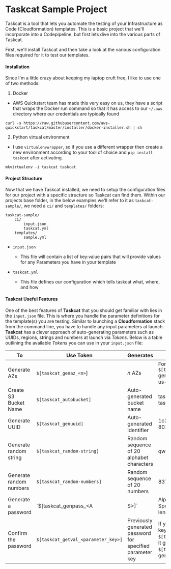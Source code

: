 # Taskcat Sample Project
Taskcat is a tool that lets you automate the testing of your Infrastructure as Code (Cloudformation) templates.
This is a basic project that we'll incorporate into a Codepipeline, but first lets dive into the various parts of Taskcat.

First, we'll install Taskcat and then take a look at the various configuration files required for it to test our templates.

#### Installation
Since I'm a little crazy about keeping my laptop cruft free, I like to use one of two methods:
1. Docker
  - AWS Quickstart team has made this very easy on us, they have a script that wraps the Docker run command so that it has access to our `~/.aws` directory where our credentials are typically found
  ```
  curl -s https://raw.githubusercontent.com/aws-quickstart/taskcat/master/installer/docker-installer.sh | sh
  ```

2. Python virtual environment 
  - I use `virtualenvwrapper`, so if you use a different wrapper then create a new environment according to your tool of choice and `pip install taskcat` after activating.
```
mkvirtualenv -i taskcat taskcat

```

#### Project Structure
Now that we have Taskcat installed, we need to setup the configuration files for our project with a specific structure so Taskcat can find them.
Within our projects base folder, in the below examples we'll refer to it as `taskcat-sample/`, we need a `ci/` and `templates/` folders:
```
taskcat-sample/
    ci/
        input.json
        taskcat.yml
    templates/
        sample.yml
```
- `input.json`
  - This file will contain a list of key:value pairs that will provide values for any Parameters you have in your template

- `taskcat.yml`
  - This file defines our configuration which tells taskcat what, where, and how

#### Taskcat Useful Features
One of the best features of **Taskcat** that you should get familiar with lies in the `input.json` file. This is where you handle the parameter definitions for the template(s) you are testing. Similar to launching a **Cloudformation** stack from the command line, you have to handle any input parameters at launch. **Taskcat** has a clever approach of auto-generating parameters such as UUIDs, regions, strings and numbers at launch via *Tokens*. Below is a table outlining the available *Tokens* you can use in your `input.json` file:

| **To** | **Use Token** | **Generates** | **Example** |
| ------ | ------------- | ------------- | ----------- |
| Generate AZs | `$[taskcat_genaz_<n>`] | *n* AZs | For **us-east-1** `$[taskcat_genaz_2]` generates *us-east-1a, us-east-2b |
| Create S3 Bucket Name | `$[taskcat_autobucket]` | Auto-generated bucket name | taskcat-tag-sample-taskcat-project-6ji6342 |
| Generate UUID | `$[taskcat_genuuid]` | Auto-generated identifier | 1c2e3483-2c99-45bb-801d-8af68a3b907b |
| Generate random string | `$[taskcat_random-string]` | Random sequence of 20 alphabet characters | qwerasdftyuighjkoplm |
| Generate random numbers | `$[taskcat_random-numbers]` | Random sequence of 20 numbers | 83726549387625142351 |
| Generate a password | `$[taskcat_genpass_<n><A|S>]` | Alphanumeric (A) or with Special Characters (S) of length *n* | `$[taskcat_genpass_8A]` might generate tI8zN3iX8 and `$[taskcat_genpass_8S]` might generate mA5@cB5! |
| Confirm the password | `$[taskcat_getval_<parameter_key>]` | Previously generated password for specified parameter key | If you used the parameter key Pwd for `$[taskcat_genpass_8A]` and it generated tI8zN3iX8, `$[taskcat_getval_Pwd]` will generate that same value |
